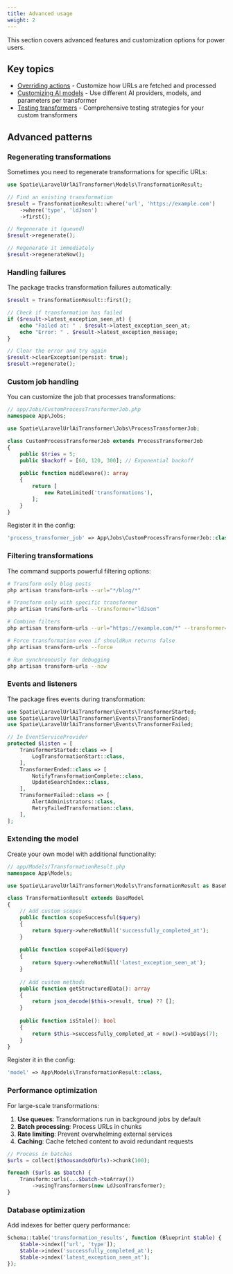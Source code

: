 ```yaml
---
title: Advanced usage
weight: 2
---
```


This section covers advanced features and customization options for power users.

## Key topics

- [Overriding actions](./overriding-actions) - Customize how URLs are fetched and processed
- [Customizing AI models](./customizing-ai-models) - Use different AI providers, models, and parameters per transformer
- [Testing transformers](./testing-transformers) - Comprehensive testing strategies for your custom transformers

## Advanced patterns

### Regenerating transformations

Sometimes you need to regenerate transformations for specific URLs:

```php
use Spatie\LaravelUrlAiTransformer\Models\TransformationResult;

// Find an existing transformation
$result = TransformationResult::where('url', 'https://example.com')
    ->where('type', 'ldJson')
    ->first();

// Regenerate it (queued)
$result->regenerate();

// Regenerate it immediately
$result->regenerateNow();
```

### Handling failures

The package tracks transformation failures automatically:

```php
$result = TransformationResult::first();

// Check if transformation has failed
if ($result->latest_exception_seen_at) {
    echo "Failed at: " . $result->latest_exception_seen_at;
    echo "Error: " . $result->latest_exception_message;
}

// Clear the error and try again
$result->clearException(persist: true);
$result->regenerate();
```

### Custom job handling

You can customize the job that processes transformations:

```php
// app/Jobs/CustomProcessTransformerJob.php
namespace App\Jobs;

use Spatie\LaravelUrlAiTransformer\Jobs\ProcessTransformerJob;

class CustomProcessTransformerJob extends ProcessTransformerJob
{
    public $tries = 5;
    public $backoff = [60, 120, 300]; // Exponential backoff
    
    public function middleware(): array
    {
        return [
            new RateLimited('transformations'),
        ];
    }
}
```

Register it in the config:

```php
'process_transformer_job' => App\Jobs\CustomProcessTransformerJob::class,
```

### Filtering transformations

The command supports powerful filtering options:

```bash
# Transform only blog posts
php artisan transform-urls --url="*/blog/*"

# Transform only with specific transformer
php artisan transform-urls --transformer="ldJson"

# Combine filters
php artisan transform-urls --url="https://example.com/*" --transformer="image*"

# Force transformation even if shouldRun returns false
php artisan transform-urls --force

# Run synchronously for debugging
php artisan transform-urls --now
```

### Events and listeners

The package fires events during transformation:

```php
use Spatie\LaravelUrlAiTransformer\Events\TransformerStarted;
use Spatie\LaravelUrlAiTransformer\Events\TransformerEnded;
use Spatie\LaravelUrlAiTransformer\Events\TransformerFailed;

// In EventServiceProvider
protected $listen = [
    TransformerStarted::class => [
        LogTransformationStart::class,
    ],
    TransformerEnded::class => [
        NotifyTransformationComplete::class,
        UpdateSearchIndex::class,
    ],
    TransformerFailed::class => [
        AlertAdministrators::class,
        RetryFailedTransformation::class,
    ],
];
```

### Extending the model

Create your own model with additional functionality:

```php
// app/Models/TransformationResult.php
namespace App\Models;

use Spatie\LaravelUrlAiTransformer\Models\TransformationResult as BaseModel;

class TransformationResult extends BaseModel
{
    // Add custom scopes
    public function scopeSuccessful($query)
    {
        return $query->whereNotNull('successfully_completed_at');
    }
    
    public function scopeFailed($query)
    {
        return $query->whereNotNull('latest_exception_seen_at');
    }
    
    // Add custom methods
    public function getStructuredData(): array
    {
        return json_decode($this->result, true) ?? [];
    }
    
    public function isStale(): bool
    {
        return $this->successfully_completed_at < now()->subDays(7);
    }
}
```

Register it in the config:

```php
'model' => App\Models\TransformationResult::class,
```

### Performance optimization

For large-scale transformations:

1. **Use queues**: Transformations run in background jobs by default
2. **Batch processing**: Process URLs in chunks
3. **Rate limiting**: Prevent overwhelming external services
4. **Caching**: Cache fetched content to avoid redundant requests

```php
// Process in batches
$urls = collect($thousandsOfUrls)->chunk(100);

foreach ($urls as $batch) {
    Transform::urls(...$batch->toArray())
        ->usingTransformers(new LdJsonTransformer);
}
```

### Database optimization

Add indexes for better query performance:

```php
Schema::table('transformation_results', function (Blueprint $table) {
    $table->index(['url', 'type']);
    $table->index('successfully_completed_at');
    $table->index('latest_exception_seen_at');
});
```

